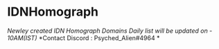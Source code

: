 # IDNHomograph
*Newley created IDN Homograph Domains*
*Daily list will be updated on - 10AM(IST)*
*Contact Discord : Psyched_Alien#4964 *

